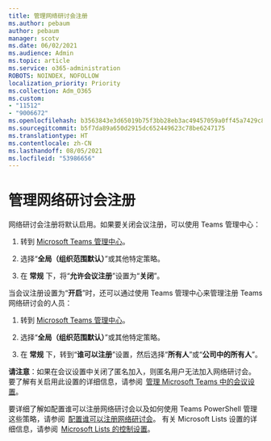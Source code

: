 ```yaml
---
title: 管理网络研讨会注册
ms.author: pebaum
author: pebaum
manager: scotv
ms.date: 06/02/2021
ms.audience: Admin
ms.topic: article
ms.service: o365-administration
ROBOTS: NOINDEX, NOFOLLOW
localization_priority: Priority
ms.collection: Adm_O365
ms.custom:
- "11512"
- "9006672"
ms.openlocfilehash: b3563843e3d65019b75f3bb28eb3ac49457059a0ff45a7429c8ae4c1b9dd5411
ms.sourcegitcommit: b5f7da89a650d2915dc652449623c78be6247175
ms.translationtype: HT
ms.contentlocale: zh-CN
ms.lasthandoff: 08/05/2021
ms.locfileid: "53986656"
---
```

# <a name="manage-webinar-registration"></a>管理网络研讨会注册

网络研讨会注册将默认启用。如果要关闭会议注册，可以使用 Teams 管理中心： 

1. 转到 [Microsoft Teams 管理中心](https://admin.teams.microsoft.com/policies/meetings)。 

2. 选择“**全局（组织范围默认）**”或其他特定策略。 

3. 在 **常规** 下，将“**允许会议注册**”设置为“**关闭**”。 

当会议注册设置为“**开启**”时，还可以通过使用 Teams 管理中心来管理注册 Teams 网络研讨会的人员： 

1. 转到 [Microsoft Teams 管理中心](https://admin.teams.microsoft.com/policies/meetings)。 

2. 选择“**全局（组织范围默认）**”或其他特定策略。 

3. 在 **常规** 下，转到“**谁可以注册**”设置，然后选择“**所有人**”或“**公司中的所有人**”。 

**请注意**：如果在会议设置中关闭了匿名加入，则匿名用户无法加入网络研讨会。 要了解有关启用此设置的详细信息，请参阅  [管理 Microsoft Teams 中的会议设置](/microsoftteams/meeting-settings-in-teams)。 

要详细了解如配置谁可以注册网络研讨会以及如何使用 Teams PowerShell 管理这些策略，请参阅  [配置谁可以注册网络研讨会](/microsoftteams/set-up-webinars?source=docs#configure-who-can-register-for-webinars)。 有关 Microsoft Lists 设置的详细信息，请参阅  [Microsoft Lists 的控制设置](/sharepoint/control-lists)。 

 